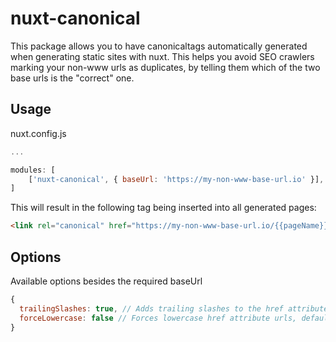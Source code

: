 # nuxt-canonical

This package allows you to have canonicaltags automatically generated when generating static sites with nuxt. This helps you avoid SEO crawlers marking your non-www urls as duplicates, by telling them which of the two base urls is the "correct" one.

## Usage

nuxt.config.js

```javascript
...

modules: [
    ['nuxt-canonical', { baseUrl: 'https://my-non-www-base-url.io' }],
]

```

This will result in the following tag being inserted into all generated pages:

```html
<link rel="canonical" href="https://my-non-www-base-url.io/{{pageName}}" />
```

## Options

Available options besides the required baseUrl

```javascript
{
  trailingSlashes: true, // Adds trailing slashes to the href attribute urls, defaults to true
  forceLowercase: false // Forces lowercase href attribute urls, defaults to false
}
```
